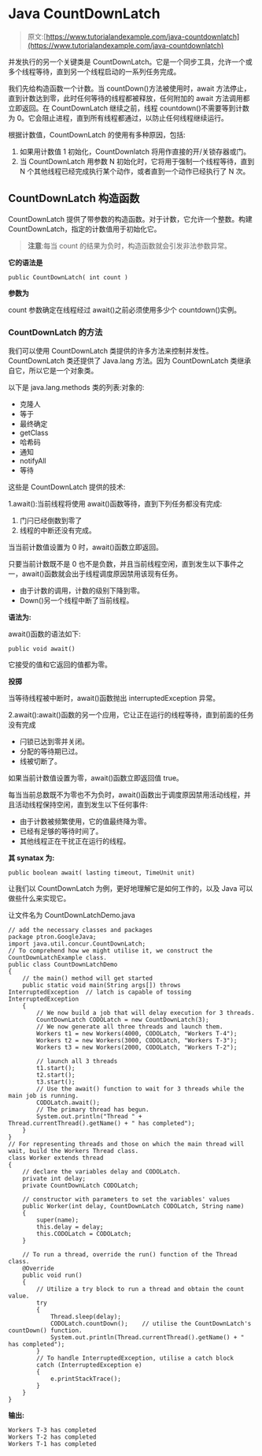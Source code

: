 # Java CountDownLatch

> 原文:[https://www.tutorialandexample.com/java-countdownlatch](https://www.tutorialandexample.com/java-countdownlatch)

并发执行的另一个关键类是 CountDownLatch。它是一个同步工具，允许一个或多个线程等待，直到另一个线程启动的一系列任务完成。

我们先给构造函数一个计数。当 countDown()方法被使用时，await 方法停止，直到计数达到零，此时任何等待的线程都被释放，任何附加的 await 方法调用都立即返回。在 CountDownLatch 继续之前，线程 countdown()不需要等到计数为 0。它会阻止进程，直到所有线程都通过，以防止任何线程继续运行。

根据计数值，CountDownLatch 的使用有多种原因，包括:

1.  如果用计数值 1 初始化，CountDownlatch 将用作直接的开/关锁存器或门。
2.  当 CountDownLatch 用参数 N 初始化时，它将用于强制一个线程等待，直到 N 个其他线程已经完成执行某个动作，或者直到一个动作已经执行了 N 次。

## CountDownLatch 构造函数

CountDownLatch 提供了带参数的构造函数。对于计数，它允许一个整数。构建 CountDownLatch，指定的计数值用于初始化它。

> **注意**:每当 count 的结果为负时，构造函数就会引发非法参数异常。

**它的语法是**

```
public CountDownLatch( int count ) 
```

**参数为**

count 参数确定在线程经过 await()之前必须使用多少个 countdown()实例。

### CountDownLatch 的方法

我们可以使用 CountDownLatch 类提供的许多方法来控制并发性。CountDownLatch 类还提供了 Java.lang 方法。因为 CountDownLatch 类继承自它，所以它是一个对象类。

以下是 java.lang.methods 类的列表:对象的:

*   克隆人
*   等于
*   最终确定
*   getClass
*   哈希码
*   通知
*   notifyAll
*   等待

这些是 CountDownLatch 提供的技术:

1.await():当前线程将使用 await()函数等待，直到下列任务都没有完成:

1.  门闩已经倒数到零了
2.  线程的中断还没有完成。

当当前计数值设置为 0 时，await()函数立即返回。

只要当前计数既不是 0 也不是负数，并且当前线程空闲，直到发生以下事件之一，await()函数就会出于线程调度原因禁用该现有任务。

*   由于计数的调用，计数的级别下降到零。
*   Down()另一个线程中断了当前线程。

**语法为:**

await()函数的语法如下:

```
public void await() 
```

它接受的值和它返回的值都为零。

**投掷**

当等待线程被中断时，await()函数抛出 interruptedException 异常。

2.await():await()函数的另一个应用，它让正在运行的线程等待，直到前面的任务没有完成

*   闩锁已达到零并关闭。
*   分配的等待期已过。
*   线被切断了。

如果当前计数值设置为零，await()函数立即返回值 true。

每当当前总数既不为零也不为负时，await()函数出于调度原因禁用活动线程，并且活动线程保持空闲，直到发生以下任何事件:

*   由于计数被频繁使用，它的值最终降为零。
*   已经有足够的等待时间了。
*   其他线程正在干扰正在运行的线程。

**其 synatax 为:**

```
public boolean await( lasting timeout, TimeUnit unit)
```

让我们以 CountDownLatch 为例，更好地理解它是如何工作的，以及 Java 可以做些什么来实现它。

让文件名为 CountDownLatchDemo.java

```
// add the necessary classes and packages
package ptron.GoogleJava;
import java.util.concur.CountDownLatch; 
// To comprehend how we might utilise it, we construct the CountDownLatchExample class.
public class CountDownLatchDemo  
{  
    // the main() method will get started  
    public static void main(String args[]) throws InterruptedException  // latch is capable of tossing InterruptedException
    {  
        // We now build a job that will delay execution for 3 threads.
        CountDownLatch CODOLatch = new CountDownLatch(3);  
        // We now generate all three threads and launch them.
        Workers t1 = new Workers(4000, CODOLatch, "Workers T-4");  
        Workers t2 = new Workers(3000, CODOLatch, "Workers T-3");  
        Workers t3 = new Workers(2000, CODOLatch, "Workers T-2");            
        // launch all 3 threads
        t1.start();  
        t2.start();  
        t3.start();    
        // Use the await() function to wait for 3 threads while the main job is running.
        CODOLatch.await();  
        // The primary thread has begun.
        System.out.println("Thread " + Thread.currentThread().getName() + " has completed");  
    }  
}   
// For representing threads and those on which the main thread will wait, build the Workers Thread class. 
class Worker extends thread  
{  
    // declare the variables delay and CODOLatch.
    private int delay;  
    private CountDownLatch CODOLatch;  

    // constructor with parameters to set the variables' values
    public Worker(int delay, CountDownLatch CODOLatch, String name)  
    {  
        super(name);  
        this.delay = delay;  
        this.CODOLatch = CODOLatch;  
    }  

    // To run a thread, override the run() function of the Thread class.
    @Override  
    public void run()  
    {  
        // Utilize a try block to run a thread and obtain the count value.
        try  
        {  
            Thread.sleep(delay);  
            CODOLatch.countDown();    // utilise the CountDownLatch's countDown() function.
            System.out.println(Thread.currentThread().getName() + " has completed");  
        }  
        // To handle InterruptedException, utilise a catch block
        catch (InterruptedException e)  
        {  
            e.printStackTrace();  
        }  
    }  
} 
```

**输出:**

```
Workers T-3 has completed
Workers T-2 has completed
Workers T-1 has completed
```
